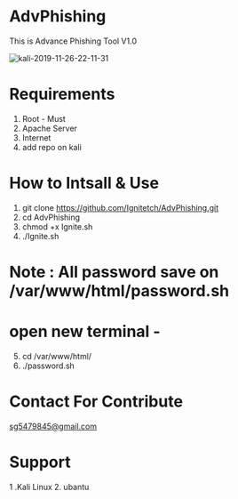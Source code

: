 # AdvPhishing
This is Advance Phishing Tool V1.0

![kali-2019-11-26-22-11-31](https://user-images.githubusercontent.com/55870659/69653886-e36f8a00-1099-11ea-994e-2505cbbbf273.png)

# Requirements
1. Root - Must
2. Apache Server
3. Internet
4. add repo on kali 

# How to Intsall & Use
1. git clone https://github.com/Ignitetch/AdvPhishing.git
2. cd AdvPhishing
3. chmod +x Ignite.sh
4. ./Ignite.sh
  
  
 # Note : All password save on /var/www/html/password.sh
  # open new terminal - 
  5. cd /var/www/html/
  6. ./password.sh


# Contact For Contribute
sg5479845@gmail.com
 
# Support 
1 .Kali Linux
2. ubantu

